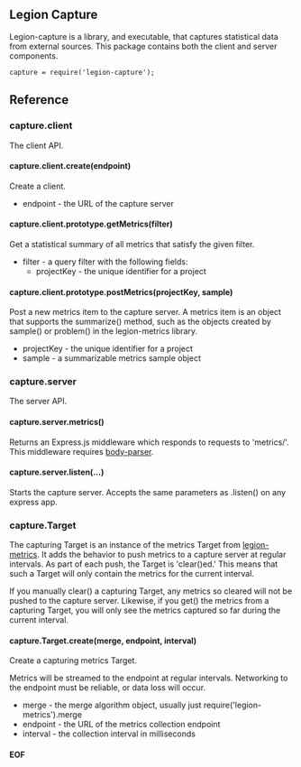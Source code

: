 
Legion Capture
--------------

Legion-capture is a library, and executable, that captures statistical
data from external sources. This package contains both the client
and server components.

	capture = require('legion-capture');

Reference
---------

### capture.client

The client API.

#### capture.client.create(endpoint)

Create a client.

 * endpoint - the URL of the capture server

#### capture.client.prototype.getMetrics(filter)

Get a statistical summary of all metrics that satisfy the given filter.

 * filter - a query filter with the following fields:
   * projectKey - the unique identifier for a project

#### capture.client.prototype.postMetrics(projectKey, sample)

Post a new metrics item to the capture server. A metrics item is an object that
supports the summarize() method, such as the objects created by sample()
or problem() in the legion-metrics library.

 * projectKey - the unique identifier for a project
 * sample - a summarizable metrics sample object

### capture.server

The server API.

#### capture.server.metrics()

Returns an Express.js middleware which responds to requests to 'metrics/'.
This middleware requires [body-parser](https://www.npmjs.com/package/body-parser).

#### capture.server.listen(...)

Starts the capture server. Accepts the same parameters as .listen() on any express app.

### capture.Target

The capturing Target is an instance of the metrics Target from
[legion-metrics](https://github.com/lane-webperformance/legion-metrics).
It adds the behavior to push metrics to a capture server at regular
intervals. As part of each push, the Target is 'clear()ed.' This means
that such a Target will only contain the metrics for the current
interval.

If you manually clear() a capturing Target, any metrics so cleared
will not be pushed to the capture server. Likewise, if you get()
the metrics from a capturing Target, you will only see the metrics
captured so far during the current interval.

#### capture.Target.create(merge, endpoint, interval)

Create a capturing metrics Target.

Metrics will be streamed to the endpoint at regular intervals.
Networking to the endpoint must be reliable, or data loss will
occur.

 * merge - the merge algorithm object, usually just require('legion-metrics').merge
 * endpoint - the URL of the metrics collection endpoint
 * interval - the collection interval in milliseconds



####  EOF
